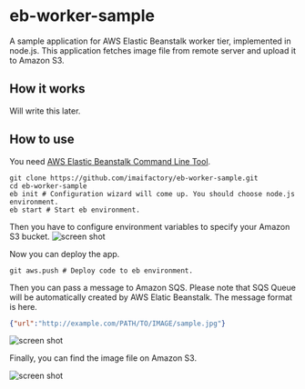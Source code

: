 # eb-worker-sample

A sample application for AWS Elastic Beanstalk worker tier, implemented in node.js.
This application fetches image file from remote server and upload it to Amazon S3.

## How it works

Will write this later.

## How to use

You need [AWS Elastic Beanstalk Command Line Tool](https://github.com/imaifactory/eb-worker-sample.git).

```
git clone https://github.com/imaifactory/eb-worker-sample.git
cd eb-worker-sample
eb init # Configuration wizard will come up. You should choose node.js environment.
eb start # Start eb environment.
```

Then you have to configure environment variables to specify your Amazon S3 bucket.
![screen shot](https://raw.github.com/imaifactory/eb-worker-sample/master/assets/screenshot01.png)

Now you can deploy the app.

```
git aws.push # Deploy code to eb environment.
```

Then you can pass a message to Amazon SQS.
Please note that SQS Queue will be automatically created by AWS Elatic Beanstalk.
The message format is here.

```json
{"url":"http://example.com/PATH/TO/IMAGE/sample.jpg"}
```

![screen shot](https://raw.github.com/imaifactory/eb-worker-sample/master/assets/screenshot02.png)

Finally, you can find the image file on Amazon S3.

![screen shot](https://raw.github.com/imaifactory/eb-worker-sample/master/assets/screenshot03.png)
